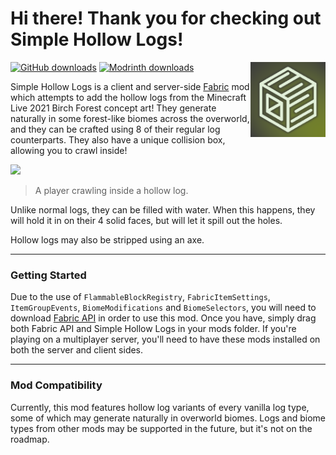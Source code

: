 # Hi there! Thank you for checking out Simple Hollow Logs!
<img align="right" width="120" src="src/main/resources/assets/axialeaa/simple-hollow-logs.png">

[![GitHub downloads](https://img.shields.io/github/downloads/axialeaa/SimpleHollowLogs/total?label=Github%20downloads&logo=github)](https://github.com/axialeaa/SimpleHollowLogs/releases)
[![Modrinth downloads](https://img.shields.io/modrinth/dt/simple-hollow-logs?label=Modrinth%20downloads&logo=modrinth)](https://modrinth.com/mod/simple-hollow-logs)

Simple Hollow Logs is a client and server-side [Fabric](https://fabricmc.net) mod which attempts to add the hollow logs from the Minecraft Live 2021 Birch Forest concept art! They generate naturally in some forest-like biomes across the overworld, and they can be crafted using 8 of their regular log counterparts. They also have a unique collision box, allowing you to crawl inside!

![](https://github.com/axialeaa/SimpleHollowLogs/assets/116074698/e9385a02-b429-45d7-88e7-7c9d2ead2bc0)
> A player crawling inside a hollow log.

Unlike normal logs, they can be filled with water. When this happens, they will hold it in on their 4 solid faces, but will let it spill out the holes.

Hollow logs may also be stripped using an axe.
***

### Getting Started
Due to the use of `FlammableBlockRegistry`, `FabricItemSettings`, `ItemGroupEvents`, `BiomeModifications` and `BiomeSelectors`, you will need to download [Fabric API](https://modrinth.com/mod/fabric-api) in order to use this mod. Once you have, simply drag both Fabric API and Simple Hollow Logs in your mods folder. If you're playing on a multiplayer server, you'll need to have these mods installed on both the server and client sides.
***

### Mod Compatibility
Currently, this mod features hollow log variants of every vanilla log type, some of which may generate naturally in overworld biomes. Logs and biome types from other mods may be supported in the future, but it's not on the roadmap.
